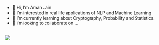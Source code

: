 - 👋 Hi, I’m Aman Jain
- 👀 I’m interested in real life applications of NLP and Machine Learning
- 🌱 I’m currently learning about Cryptography, Probability and Statistics.
- 💞️ I’m looking to collaborate on ...
<br>
<a href="https://www.linkedin.com/in/aman-jain-9331b01ab/" target="_blank"><img src = "https://img.shields.io/badge/LinkedIn-0077B5?style=for-the-badge&logo=linkedin&logoColor=white"></a>

<!---
amanjain252002/amanjain252002 is a ✨ special ✨ repository because its `README.md` (this file) appears on your GitHub profile.
You can click the Preview link to take a look at your changes.
--->

